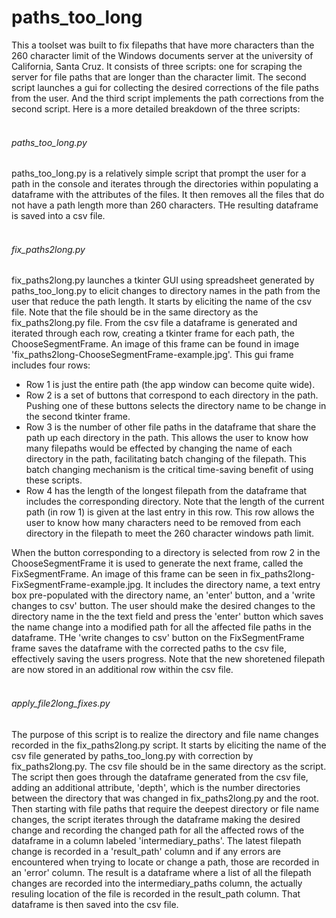 # paths_too_long

This a toolset was built to fix filepaths that have more characters than
the 260 character limit of the Windows documents server at the
university of California, Santa Cruz. It consists of three scripts: one
for scraping the server for file paths that are longer than the
character limit. The second script launches a gui for collecting the
desired corrections of the file paths from the user. And the third
script implements the path corrections from the second script. Here is a
more detailed breakdown of the three scripts: <br/> <br/>

###### paths_too_long.py

paths_too_long.py is a relatively simple script that prompt the user for
a path in the console and iterates through the directories within
populating a dataframe with the attributes of the files. It then removes
all the files that do not have a path length more than 260 characters.
THe resulting dataframe is saved into a csv file. <br/> <br/>

###### fix_paths2long.py

fix_paths2long.py launches a tkinter GUI using spreadsheet generated by
paths_too_long.py to elicit changes to directory names in the path from
the user that reduce the path length. It starts by eliciting the name of
the csv file. Note that the file should be in the same directory as the
fix_paths2long.py file. From the csv file a dataframe is generated and
iterated through each row, creating a tkinter frame for each path, the
ChooseSegmentFrame. An image of this frame can be found in image
'fix_paths2long-ChooseSegmentFrame-example.jpg'. This gui frame includes
four rows:
- Row 1 is just the entire path (the app window can become quite wide).
- Row 2 is a set of buttons that correspond to each directory in the
  path. Pushing one of these buttons selects the directory name to be
  change in the second tkinter frame.
- Row 3 is the number of other file paths in the dataframe that share
  the path up each directory in the path. This allows the user to know
  how many filepaths would be effected by changing the name of each
  directory in the path, facilitating batch changing of the filepath.
  This batch changing mechanism is the critical time-saving benefit of
  using these scripts.
- Row 4 has the length of the longest filepath from the dataframe that
  includes the corresponding directory. Note that the length of the
  current path (in row 1) is given at the last entry in this row. This
  row allows the user to know how many characters need to be removed
  from each directory in the filepath to meet the 260 character windows
  path limit.

When the button corresponding to a directory is selected from row 2 in
the ChooseSegmentFrame it is used to generate the next frame, called the
FixSegmentFrame. An image of this frame can be seen in
fix_paths2long-FixSegmentFrame-example.jpg. It includes the directory
name, a text entry box pre-populated with the directory name, an 'enter'
button, and a 'write changes to csv' button. The user should make the
desired changes to the directory name in the the text field and press
the 'enter' button which saves the name change into a modified path for
all the affected file paths in the dataframe. THe 'write changes to csv'
button on the FixSegmentFrame frame saves the dataframe with the
corrected paths to the csv file, effectively saving the users progress.
Note that the new shoretened filepath are now stored in an additional
row within the csv file. <br/> <br/>

###### apply_file2long_fixes.py

The purpose of this script is to realize the directory and file name
changes recorded in the fix_paths2long.py script. It starts by eliciting
the name of the csv file generated by paths_too_long.py with correction
by fix_paths2long.py. The csv file should be in the same directory as
the script. The script then goes through the dataframe generated from
the csv file, adding an additional attribute, 'depth', which is the
number directories between the directory that was changed in
fix_paths2long.py and the root. Then starting with file paths that
require the deepest directory or file name changes, the script iterates
through the dataframe making the desired change and recording the
changed path for all the affected rows of the dataframe in a column
labeled 'intermediary_paths'. The latest filepath change is recorded in
a 'result_path' column and if any errors are encountered when trying to
locate or change a path, those are recorded in an 'error' column. The
result is a dataframe where a list of all the filepath changes are
recorded into the intermediary_paths column, the actually resuling
location of the file is recorded in the result_path column. That
dataframe is then saved into the csv file.

